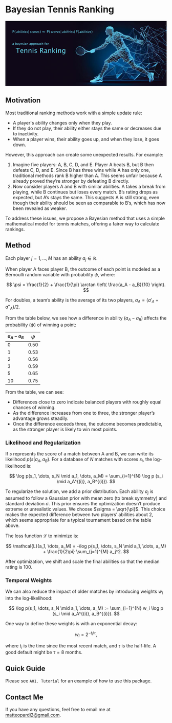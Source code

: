 # Bayesian Tennis Ranking

![cover.png](cover.png)

## Motivation

Most traditional ranking methods work with a simple update rule:

- A player's ability changes only when they play.  
- If they do not play, their ability either stays the same or decreases due to inactivity.  
- When a player wins, their ability goes up, and when they lose, it goes down.

However, this approach can create some unexpected results. For example:

1. Imagine five players: A, B, C, D, and E. Player A beats B, but B then defeats C, D, and E. Since B has three wins while A has only one, traditional methods rank B higher than A. This seems unfair because A already proved they’re stronger by defeating B directly.
2. Now consider players A and B with similar abilities. A takes a break from playing, while B continues but loses every match. B’s rating drops as expected, but A’s stays the same. This suggests A is still strong, even though their ability should be seen as comparable to B’s, which has now been revealed as weaker.

To address these issues, we propose a Bayesian method that uses a simple mathematical model for tennis matches, offering a fairer way to calculate rankings.

## Method

Each player $j = 1, \dots, M$ has an ability $a_j \in \mathbb{R}$. 

When player A faces player B, the outcome of each point is modeled as a Bernoulli random variable with probability $\psi$, where:

$$
\psi = \frac{1}{2} + \frac{1}{\pi} \arctan \left( \frac{a_A - a_B}{10} \right).
$$

For doubles, a team’s ability is the average of its two players, $a_A = (a'_A + a''_A)/2$.

From the table below, we see how a difference in ability ($a_A - a_B$) affects the probability ($\psi$) of winning a point:

| $a_A - a_B$ | $\psi$ |
|--------------|---------|
| 0            | 0.50    |
| 1            | 0.53    |
| 2            | 0.56    |
| 3            | 0.59    |
| 5            | 0.65    |
| 10           | 0.75    |

From the table, we can see:
- Differences close to zero indicate balanced players with roughly equal chances of winning.
- As the difference increases from one to three, the stronger player’s advantage grows steadily.
- Once the difference exceeds three, the outcome becomes predictable, as the stronger player is likely to win most points.

### Likelihood and Regularization

If $s$ represents the score of a match between A and B, we can write its likelihood $p(s | a_A, a_B)$. For a database of $N$ matches with scores $s_i$, the log-likelihood is:

$$
\log p(s_1, \dots, s_N \mid a_1, \dots, a_M) = \sum_{i=1}^{N} \log p (s_i \mid a_A^{(i)}, a_B^{(i)}).
$$

To regularize the solution, we add a prior distribution. Each ability $a_j$ is assumed to follow a Gaussian prior with mean zero (to break symmetry) and standard deviation $σ$. This prior ensures the optimization doesn’t produce extreme or unrealistic values. We choose $\sigma = \sqrt{\pi}$. This choice makes the expected difference between two players’ abilities about 2, which seems appropriate for a typical tournament based on the table above.

The loss function $\mathcal{L}$ to minimize is:

$$
\mathcal{L}(a_1, \dots, a_M) = -\log p(s_1, \dots, s_N \mid a_1, \dots, a_M) + \frac{1}{2\pi} \sum_{j=1}^{M} a_j^2.
$$

After optimization, we shift and scale the final abilities so that the median rating is 100.

### Temporal Weights

We can also reduce the impact of older matches by introducing weights $w_i$ into the log-likelihood:

$$
\log p(s_1, \dots, s_N \mid a_1, \dots, a_M) := \sum_{i=1}^{N} w_i \log p (s_i \mid a_A^{(i)}, a_B^{(i)}).
$$

One way to define these weights is with an exponential decay:

$$
w_i = 2^{- t_i / \tau},
$$

where $t_i$ is the time since the most recent match, and $\tau$ is the half-life. A good default might be $\tau = 8$ months.

## Quick Guide

Please see `A01. Tutorial` for an example of how to use this package.

## Contact Me

If you have any questions, feel free to email me at [matteopardi2@gmail.com](mailto:matteopardi2@gmail.com).
